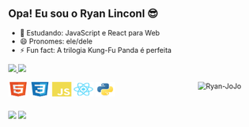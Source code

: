 ## Opa! Eu sou o Ryan Linconl 😎

- 🌱 Estudando: JavaScript e React para Web
- 😄 Pronomes: ele/dele
- ⚡ Fun fact: A trilogia Kung-Fu Panda é perfeita

<div>
  <a href="https://github.com/RyanLinconl">
  <img height="180cm" src="https://github-readme-stats.vercel.app/api?username=ryanlinconl&show_icons=false&theme=gotham#gh-dark-mode-only"/>
  <img height="180cm" src="https://github-readme-stats.vercel.app/api/top-langs/?username=ryanlinconl&layout=compact&theme=gotham&hide_border=true" />
  </a>
</div>

<div style="display: inline_block"><br>
  <img align="center" alt="Ryan-HTML" height="30" width="40" src="https://raw.githubusercontent.com/devicons/devicon/master/icons/html5/html5-original.svg">
  <img align="center" alt="Ryan-CSS" height="30" width="40" src="https://raw.githubusercontent.com/devicons/devicon/master/icons/css3/css3-original.svg">
  <img align="center" alt="Ryan-Js" height="30" width="40" src="https://raw.githubusercontent.com/devicons/devicon/master/icons/javascript/javascript-plain.svg">
  <img align="center" alt="Ryan-React" height="30" width="40" src="https://raw.githubusercontent.com/devicons/devicon/master/icons/react/react-original.svg">
  <img align="center" alt="Ryan-Python" height="30" width="40" src="https://raw.githubusercontent.com/devicons/devicon/master/icons/python/python-original.svg">
  <img align="right" alt="Ryan-JoJo" height="120" width="120" src="https://cdn.discordapp.com/attachments/966089967438815272/1168613257964167219/ryanJoJo.gif?ex=655266e8&is=653ff1e8&hm=dd70a877489d940b8ef6dbb373091b63fb27f37ea6abd48b5e971b9da518cfbf&">
</div>

##

<div> 
  <a href = "mailto:oryanlira@gmail.com"><img src="https://img.shields.io/badge/-Gmail-%23333?style=for-the-badge&logo=gmail&logoColor=white" target="_blank"></a>
  <a href="https://www.linkedin.com/in/ryan-linconl/" target="_blank"><img src="https://img.shields.io/badge/-LinkedIn-%230077B5?style=for-the-badge&logo=linkedin&logoColor=white" target="_blank"></a> 
</div>
